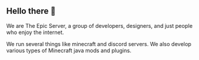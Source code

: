 ## Hello there 👋

We are The Epic Server, a group of developers, designers, and just people who enjoy the internet. 

We run several things like minecraft and discord servers. 
We also develop various types of Minecraft java mods and plugins. 

